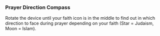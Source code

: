 ### Prayer Direction Compass

Rotate the device until your faith icon is in the middle to find out in which direction to face during prayer depending on your faith (Star = Judaism, Moon = Islam).
